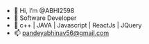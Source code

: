 - 👋 Hi, I’m @ABHI2598
- 👀 Software Developer
- 🌱 c++ | JAVA | Javascript | ReactJs | JQuery
- 📫 pandeyabhinav56@gmail.com

<!---
ABHI2598/ABHI2598 is a ✨ special ✨ repository because its `README.md` (this file) appears on your GitHub profile.
You can click the Preview link to take a look at your changes.
--->
